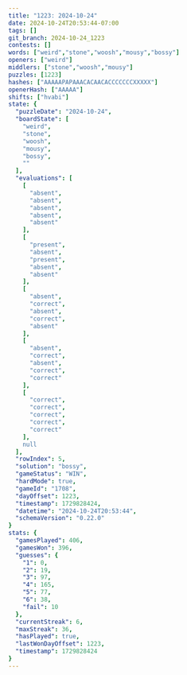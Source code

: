 ```yaml
---
title: "1223: 2024-10-24"
date: 2024-10-24T20:53:44-07:00
tags: []
git_branch: 2024-10-24_1223
contests: []
words: ["weird","stone","woosh","mousy","bossy"]
openers: ["weird"]
middlers: ["stone","woosh","mousy"]
puzzles: [1223]
hashes: ["AAAAAPAPAAACACAACACCCCCCCXXXXX"]
openerHash: ["AAAAA"]
shifts: ["hvabi"]
state: {
  "puzzleDate": "2024-10-24",
  "boardState": [
    "weird",
    "stone",
    "woosh",
    "mousy",
    "bossy",
    ""
  ],
  "evaluations": [
    [
      "absent",
      "absent",
      "absent",
      "absent",
      "absent"
    ],
    [
      "present",
      "absent",
      "present",
      "absent",
      "absent"
    ],
    [
      "absent",
      "correct",
      "absent",
      "correct",
      "absent"
    ],
    [
      "absent",
      "correct",
      "absent",
      "correct",
      "correct"
    ],
    [
      "correct",
      "correct",
      "correct",
      "correct",
      "correct"
    ],
    null
  ],
  "rowIndex": 5,
  "solution": "bossy",
  "gameStatus": "WIN",
  "hardMode": true,
  "gameId": "1708",
  "dayOffset": 1223,
  "timestamp": 1729828424,
  "datetime": "2024-10-24T20:53:44",
  "schemaVersion": "0.22.0"
}
stats: {
  "gamesPlayed": 406,
  "gamesWon": 396,
  "guesses": {
    "1": 0,
    "2": 19,
    "3": 97,
    "4": 165,
    "5": 77,
    "6": 38,
    "fail": 10
  },
  "currentStreak": 6,
  "maxStreak": 36,
  "hasPlayed": true,
  "lastWonDayOffset": 1223,
  "timestamp": 1729828424
}
---
```

<!-- more -->
